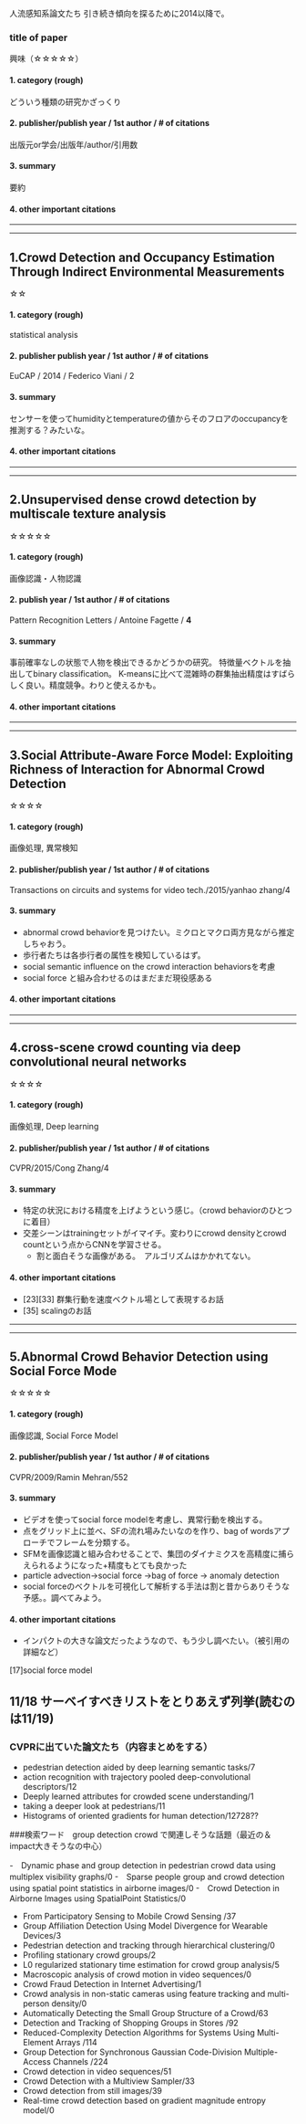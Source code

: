 

人流感知系論文たち
引き続き傾向を探るために2014以降で。

### title of paper
興味（☆☆☆☆☆）


#### 1. category (rough)
どういう種類の研究かざっくり
#### 2. publisher/publish year / 1st author / # of citations
出版元or学会/出版年/author/引用数
#### 3. summary
要約
#### 4. other important citations

***** 
*****

## 1.Crowd Detection and Occupancy Estimation Through Indirect Environmental Measurements 
☆☆

#### 1. category (rough)
statistical analysis
#### 2. publisher publish year / 1st author / # of citations
EuCAP / 2014 / Federico Viani / 2
#### 3. summary
センサーを使ってhumidityとtemperatureの値からそのフロアのoccupancyを推測する？みたいな。
#### 4. other important citations


*****
*****

## 2.Unsupervised dense crowd detection by multiscale texture analysis
☆☆☆☆☆
#### 1. category (rough)
画像認識・人物認識

#### 2. publish year / 1st author / # of citations
Pattern Recognition Letters / Antoine Fagette / **4**
#### 3. summary
事前確率なしの状態で人物を検出できるかどうかの研究。
特徴量ベクトルを抽出してbinary classification。
K-meansに比べて混雑時の群集抽出精度はすばらしく良い。精度競争。わりと使えるかも。

#### 4. other important citations

*****
****
## 3.Social Attribute-Aware Force Model: Exploiting Richness of Interaction for Abnormal Crowd Detection
☆☆☆☆
#### 1. category (rough)
画像処理, 異常検知
#### 2. publisher/publish year / 1st author / # of citations
Transactions on circuits and systems for video tech./2015/yanhao zhang/4
#### 3. summary
- abnormal crowd behaviorを見つけたい。ミクロとマクロ両方見ながら推定しちゃおう。
- 歩行者たちは各歩行者の属性を検知しているはず。
- social semantic influence on the crowd interaction behaviorsを考慮
- social force と組み合わせるのはまだまだ現役感ある

#### 4. other important citations

****
****
## 4.cross-scene crowd counting via deep convolutional neural networks
☆☆☆☆
#### 1. category (rough)
画像処理, Deep learning
#### 2. publisher/publish year / 1st author / # of citations
CVPR/2015/Cong Zhang/4
#### 3. summary
- 特定の状況における精度を上げようという感じ。（crowd behaviorのひとつに着目）
- 交差シーンはtrainingセットがイマイチ。変わりにcrowd densityとcrowd countという点からCNNを学習させる。
	- 割と面白そうな画像がある。　アルゴリズムはかかれてない。

#### 4. other important citations
- [23][33] 群集行動を速度ベクトル場として表現するお話
- [35] scalingのお話

***
***
## 5.Abnormal Crowd Behavior Detection using Social Force Mode
☆☆☆☆☆
#### 1. category (rough)
画像認識, Social Force Model
#### 2. publisher/publish year / 1st author / # of citations
CVPR/2009/Ramin Mehran/552
#### 3. summary
- ビデオを使ってsocial force modelを考慮し、異常行動を検出する。
- 点をグリッド上に並べ、SFの流れ場みたいなのを作り、bag of wordsアプローチでフレームを分類する。
- SFMを画像認識と組み合わせることで、集団のダイナミクスを高精度に捕らえられるようになった+精度もとても良かった
- particle advection->social force ->bag of force -> anomaly detection
- social forceのベクトルを可視化して解析する手法は割と昔からありそうな予感。。調べてみよう。
#### 4. other important citations
- インパクトの大きな論文だったようなので、もう少し調べたい。（被引用の詳細など）

[17]social force model



















## 11/18 サーベイすべきリストをとりあえず列挙(読むのは11/19)

### CVPRに出ていた論文たち（内容まとめをする）

- pedestrian detection aided by deep learning semantic tasks/7
- action recognition with trajectory pooled deep-convolutional descriptors/12
- Deeply learned attributes for crowded scene understanding/1
- taking a deeper look at pedestrians/11
- Histograms of oriented gradients for human detection/12728??

###検索ワード　group detection crowd で関連しそうな話題（最近の＆impact大きそうなの中心）

-　Dynamic phase and group detection in pedestrian crowd data using multiplex visibility graphs/0
-　Sparse people group and crowd detection using spatial point statistics in airborne images/0
-　Crowd Detection in Airborne Images using SpatialPoint Statistics/0
- From Participatory Sensing to Mobile Crowd Sensing /37
- Group Affiliation Detection Using Model Divergence for Wearable Devices/3
- Pedestrian detection and tracking through hierarchical clustering/0
- Profiling stationary crowd groups/2
- L0 regularized stationary time estimation for crowd group analysis/5
- Macroscopic analysis of crowd motion in video sequences/0
- Crowd Fraud Detection in Internet Advertising/1
- Crowd analysis in non-static cameras using feature tracking and multi-person density/0
- Automatically Detecting the Small Group Structure of a Crowd/63
- Detection and Tracking of Shopping Groups in Stores /92
- Reduced-Complexity Detection Algorithms for Systems Using Multi-Element Arrays /114
- Group Detection for Synchronous Gaussian Code-Division Multiple-Access Channels /224
- Crowd detection in video sequences/51
- Crowd Detection with a Multiview Sampler/33
- Crowd detection from still images/39
- Real-time crowd detection based on gradient magnitude entropy model/0


